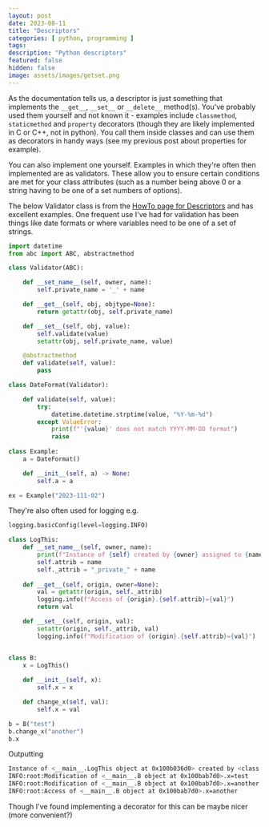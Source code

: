 ```yaml
---
layout: post
date: 2023-08-11
title: "Descriptors"
categories: [ python, programming ]
tags: 
description: "Python descriptors"
featured: false
hidden: false
image: assets/images/getset.png
---
```


As the documentation tells us, a descriptor is just something that implements the `__get__`, `__set__` or `__delete__` method(s). You've probably used them yourself and not known it - examples include `classmethod`, `staticmethod` and  `property` decorators (though they are likely implemented in C or C++, not in python). You call them inside classes and can use them as decorators in handy ways (see my previous post about properties for example).

You can also implement one yourself. Examples in which they're often then implemented are as validators. These allow you to ensure certain conditions are met for your class attributes (such as a number being above 0 or a string having to be one of a set numbers of options).

The below Validator class is from the [HowTo page for Descriptors]() and has excellent examples. One frequent use I've had for validation has been things like date formats or where variables need to be one of a set of strings.

```python
import datetime
from abc import ABC, abstractmethod

class Validator(ABC):

    def __set_name__(self, owner, name):
        self.private_name = '_' + name

    def __get__(self, obj, objtype=None):
        return getattr(obj, self.private_name)

    def __set__(self, obj, value):
        self.validate(value)
        setattr(obj, self.private_name, value)

    @abstractmethod
    def validate(self, value):
        pass

class DateFormat(Validator):

    def validate(self, value):
        try:
            datetime.datetime.strptime(value, "%Y-%m-%d")
        except ValueError:
            print(f"'{value}' does not match YYYY-MM-DD format")
            raise
        
class Example:
    a = DateFormat()

    def __init__(self, a) -> None:
        self.a = a

ex = Example("2023-111-02")
```

They're also often used for logging e.g.

```python
logging.basicConfig(level=logging.INFO)

class LogThis:
    def __set_name__(self, owner, name):
        print(f"Instance of {self} created by {owner} assigned to {name}")
        self.attrib = name
        self._attrib = "_private_" + name
    
    def __get__(self, origin, owner=None):
        val = getattr(origin, self._attrib)
        logging.info(f"Access of {origin}.{self.attrib}={val}")
        return val

    def __set__(self, origin, val):
        setattr(origin, self._attrib, val)
        logging.info(f"Modification of {origin}.{self.attrib}={val}")


class B:    
    x = LogThis()
    
    def __init__(self, x):
        self.x = x

    def change_x(self, val):
        self.x = val

b = B("test")
b.change_x("another")
b.x
```

Outputting
```zsh
Instance of <__main__.LogThis object at 0x100b036d0> created by <class '__main__.B'> assigned to x
INFO:root:Modification of <__main__.B object at 0x100bab7d0>.x=test
INFO:root:Modification of <__main__.B object at 0x100bab7d0>.x=another
INFO:root:Access of <__main__.B object at 0x100bab7d0>.x=another
```

Though I've found implementing a decorator for this can be maybe nicer (more convenient?)